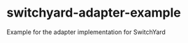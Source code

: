switchyard-adapter-example
==========================

Example for the adapter implementation for SwitchYard